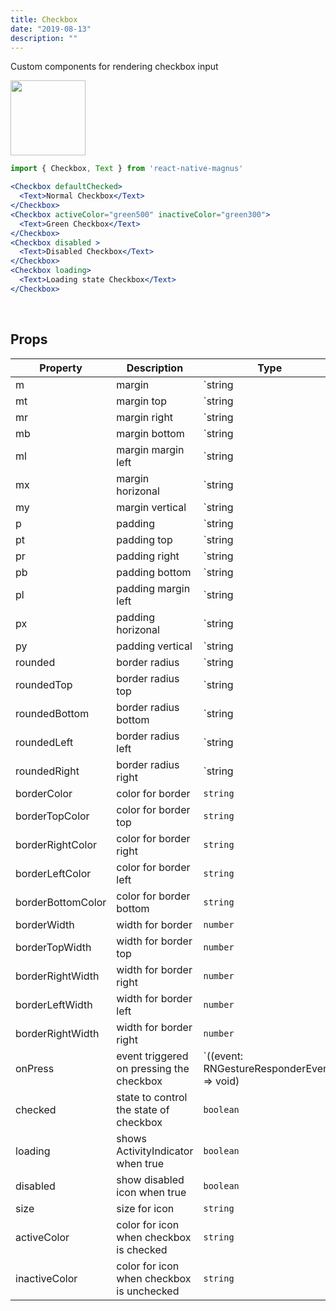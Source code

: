 ```yaml
---
title: Checkbox
date: "2019-08-13"
description: ""
---
```


Custom components for rendering checkbox input

<img src="/images/docs/checkbox/1.png"  style="height: 120px; width: auto;" />

```jsx
import { Checkbox, Text } from 'react-native-magnus'

<Checkbox defaultChecked>
  <Text>Normal Checkbox</Text>
</Checkbox>
<Checkbox activeColor="green500" inactiveColor="green300">
  <Text>Green Checkbox</Text>
</Checkbox>
<Checkbox disabled >
  <Text>Disabled Checkbox</Text>
</Checkbox>
<Checkbox loading>
  <Text>Loading state Checkbox</Text>
</Checkbox>
```

<br />

## Props

| Property          | Description                               | Type                                                      | Default      |
| ----------------- | ----------------------------------------- | --------------------------------------------------------- | ------------ |
| m                 | margin                                    | `string | number`                                         | -            |
| mt                | margin top                                | `string | number`                                         | -            |
| mr                | margin right                              | `string | number`                                         | -            |
| mb                | margin bottom                             | `string | number`                                         | -            |
| ml                | margin margin left                        | `string | number`                                         | -            |
| mx                | margin horizonal                          | `string | number`                                         | -            |
| my                | margin vertical                           | `string | number`                                         | -            |
| p                 | padding                                   | `string | number`                                         | -            |
| pt                | padding top                               | `string | number`                                         | -            |
| pr                | padding right                             | `string | number`                                         | -            |
| pb                | padding bottom                            | `string | number`                                         | -            |
| pl                | padding margin left                       | `string | number`                                         | -            |
| px                | padding horizonal                         | `string | number`                                         | -            |
| py                | padding vertical                          | `string | number`                                         | -            |
| rounded           | border radius                             | `string | number`                                         | `none`       |
| roundedTop        | border radius top                         | `string | number`                                         | `none`       |
| roundedBottom     | border radius bottom                      | `string | number`                                         | `none`       |
| roundedLeft       | border radius left                        | `string | number`                                         | `none`       |
| roundedRight      | border radius right                       | `string | number`                                         | `none`       |
| borderColor       | color for border                          | `string`                                                  | -            |
| borderTopColor    | color for border top                      | `string`                                                  | -            |
| borderRightColor  | color for border right                    | `string`                                                  | -            |
| borderLeftColor   | color for border left                     | `string`                                                  | -            |
| borderBottomColor | color for border bottom                   | `string`                                                  | -            |
| borderWidth       | width for border                          | `number`                                                  | -            |
| borderTopWidth    | width for border top                      | `number`                                                  | -            |
| borderRightWidth  | width for border right                    | `number`                                                  | -            |
| borderLeftWidth   | width for border left                     | `number`                                                  | -            |
| borderRightWidth  | width for border right                    | `number`                                                  | -            |
| onPress           | event triggered on pressing the checkbox  | `((event: RNGestureResponderEvent) => void) | undefined;` | `() => void` |
| checked           | state to control the state of checkbox    | `boolean`                                                 | `-`          |
| loading           | shows ActivityIndicator when true         | `boolean`                                                 | `false`      |
| disabled          | show disabled icon when true              | `boolean`                                                 | `false`      |
| size              | size for icon                             | `string`                                                  | `text700`    |
| activeColor       | color for icon when checkbox is checked   | `string`                                                  | `blue600`    |
| inactiveColor     | color for icon when checkbox is unchecked | `string`                                                  | `gray400`    |
